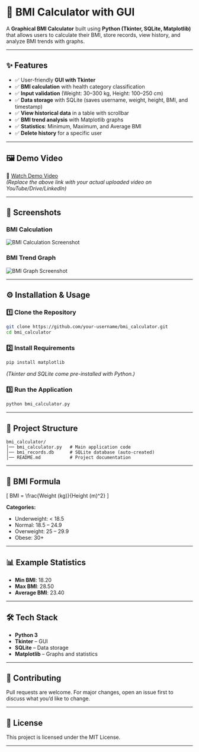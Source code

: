 # 🧮 BMI Calculator with GUI

A **Graphical BMI Calculator** built using **Python (Tkinter, SQLite, Matplotlib)** that allows users to calculate their BMI, store records, view history, and analyze BMI trends with graphs.

---

## ✨ Features
- ✅ User-friendly **GUI with Tkinter**
- ✅ **BMI calculation** with health category classification
- ✅ **Input validation** (Weight: 30–300 kg, Height: 100–250 cm)
- ✅ **Data storage** with SQLite (saves username, weight, height, BMI, and timestamp)
- ✅ **View historical data** in a table with scrollbar
- ✅ **BMI trend analysis** with Matplotlib graphs
- ✅ **Statistics**: Minimum, Maximum, and Average BMI
- ✅ **Delete history** for a specific user

---

## 🖼️ Demo Video
🎥 [Watch Demo Video](https://youtu.be/your-demo-video-link)  
*(Replace the above link with your actual uploaded video on YouTube/Drive/LinkedIn)*

---

## 📸 Screenshots
### BMI Calculation  
![BMI Calculation Screenshot](https://via.placeholder.com/700x400?text=BMI+Calculator+Screenshot)  

### BMI Trend Graph  
![BMI Graph Screenshot](https://via.placeholder.com/700x400?text=BMI+Graph+Screenshot)  

---

## ⚙️ Installation & Usage

### 1️⃣ Clone the Repository
```bash
git clone https://github.com/your-username/bmi_calculator.git
cd bmi_calculator
```

### 2️⃣ Install Requirements
```bash
pip install matplotlib
```
*(Tkinter and SQLite come pre-installed with Python.)*

### 3️⃣ Run the Application
```bash
python bmi_calculator.py
```

---

## 📂 Project Structure
```
bmi_calculator/
│── bmi_calculator.py   # Main application code
│── bmi_records.db      # SQLite database (auto-created)
│── README.md           # Project documentation
```

---

## 🧮 BMI Formula
\[
BMI = \frac{Weight (kg)}{Height (m)^2}
\]

**Categories:**
- Underweight: < 18.5  
- Normal: 18.5 – 24.9  
- Overweight: 25 – 29.9  
- Obese: 30+  

---

## 📊 Example Statistics
- **Min BMI**: 18.20  
- **Max BMI**: 28.50  
- **Average BMI**: 23.40  

---

## 🛠️ Tech Stack
- **Python 3**
- **Tkinter** – GUI  
- **SQLite** – Data storage  
- **Matplotlib** – Graphs and statistics  

---

## 🤝 Contributing
Pull requests are welcome. For major changes, open an issue first to discuss what you’d like to change.

---

## 📜 License
This project is licensed under the MIT License.

---
